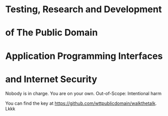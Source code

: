 # Testing, Research and Development
# of The Public Domain 
# Application Programming Interfaces
# and Internet Security

Nobody is in charge. You are on your own.
Out-of-Scope: Intentional harm

You can find the key at https://github.com/wttpublicdomain/walkthetalk.
Lkkk
